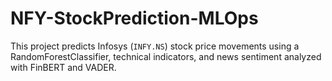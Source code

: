 # NFY-StockPrediction-MLOps
This project predicts Infosys (`INFY.NS`) stock price movements using a RandomForestClassifier, technical indicators, and news sentiment analyzed with FinBERT and VADER.
